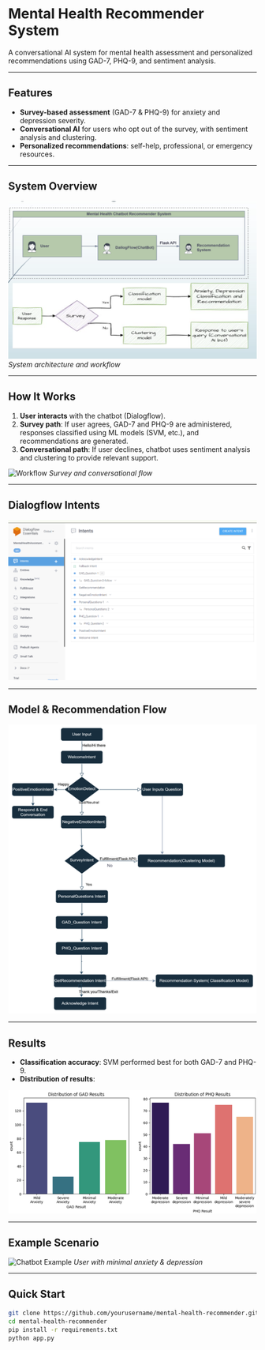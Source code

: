 # Mental Health Recommender System

A conversational AI system for mental health assessment and personalized recommendations using GAD-7, PHQ-9, and sentiment analysis.

---

## Features

- **Survey-based assessment** (GAD-7 & PHQ-9) for anxiety and depression severity.
- **Conversational AI** for users who opt out of the survey, with sentiment analysis and clustering.
- **Personalized recommendations**: self-help, professional, or emergency resources.

---

## System Overview

![System Architecture](images/architecture.png)
*System architecture and workflow*

---

## How It Works

1. **User interacts** with the chatbot (Dialogflow).
2. **Survey path**: If user agrees, GAD-7 and PHQ-9 are administered, responses classified using ML models (SVM, etc.), and recommendations are generated.
3. **Conversational path**: If user declines, chatbot uses sentiment analysis and clustering to provide relevant support.

![Workflow](images/workflow.png)
*Survey and conversational flow*

---

## Dialogflow Intents

![Dialogflow Intents](images/dialogflow_intents.png)

---

## Model & Recommendation Flow

![Model Flow](images/model_flow.png)

---

## Results

- **Classification accuracy**: SVM performed best for both GAD-7 and PHQ-9.
- **Distribution of results**:

![Results Distribution](images/results_distribution.png)

---

## Example Scenario

![Chatbot Example](images/scenario_minimal.png)
*User with minimal anxiety & depression*

---

## Quick Start

```bash
git clone https://github.com/yourusername/mental-health-recommender.git
cd mental-health-recommender
pip install -r requirements.txt
python app.py

